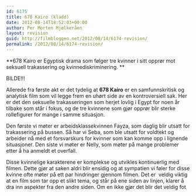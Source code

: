 ```yaml
---
id: 6175
title: 678 Kairo (kladd)
date: 2012-08-14T18:52:03+00:00
author: Per Morten Mjølkeråen
layout: revision
guid: http://filmbloggen.net/2012/08/14/6174-revision/
permalink: /2012/08/14/6174-revision/
---
```

**678 Kairo er Egyptisk drama som følger tre kvinner i sitt opprør mot seksuell trakassering og kvinnediskriminering. **

BILDE!!!

Allerede fra første akt er det tydelig at **678 Kairo** er en samfunnskritisk og analytisk film som vil legge frem en uhørt side av en kontroversiell sak. Her er det den seksuelle trakasseringen som herjet lovlig i Egypt for noen år tilbake som står i fokus, og de tre kvinnene som gjør opprør blir sterke rollefigurer for mange i samme situasjon.

Den første vi møter er arbeidsklassekvinnen Fayza, som daglig blir utsatt for trakassering på bussen. Så har vi Seba, som ble utsatt for voldtekt og arbeider nå med et forsvarskurs for kvinner som kan komme opp i lignende situasjoner. Den siste vi møter er Nelly, som møter på mange problemer etter å ha anmeldt et overfall.

Disse kvinnelige karakterene er komplekse og utvikles kontinuerlig med filmen. Dette gjør at saken aldri blir ensidig og at sympatien vi føler for disse kvinne ofte møter på ett par hindringer gjennom filmen. Det er  veldig viktig at en film som tar opp et slikt tema, og står på ene siden av linjen, klarer å dra inn aspekter fra den andre siden. Om en ikke gjør det blir det veldig fot

&nbsp;